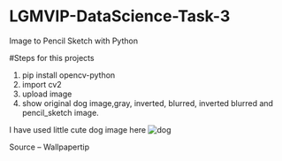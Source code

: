 # LGMVIP-DataScience-Task-3
Image to Pencil Sketch with Python

#Steps for this projects

1. pip install opencv-python
2. import cv2
3. upload image
4. show original dog image,gray, inverted, blurred, inverted blurred and pencil_sketch image. 

I have used little cute dog image here
![dog](https://user-images.githubusercontent.com/66297774/134795267-55f823d3-5afc-4b09-b234-0654727a956a.jpg)

Source – Wallpapertip
